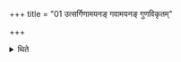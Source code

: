 +++
title = "01 उत्सर्गिणामयनङ् गवामयनङ् गुणविकृतम्"

+++

<details><summary>थिते</summary>

1. The Utsargiṇām ayanam i.e. a year long session of those who have abandoned (days) is a modified Gavāmayana.  
</details>
